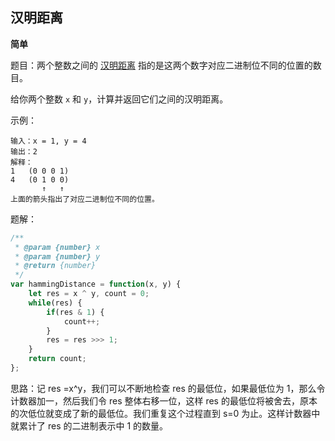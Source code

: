 ## 汉明距离

**简单**

题目：两个整数之间的 [汉明距离](https://baike.baidu.com/item/汉明距离) 指的是这两个数字对应二进制位不同的位置的数目。

给你两个整数 `x` 和 `y`，计算并返回它们之间的汉明距离。

示例：

```
输入：x = 1, y = 4
输出：2
解释：
1   (0 0 0 1)
4   (0 1 0 0)
       ↑   ↑
上面的箭头指出了对应二进制位不同的位置。
```

题解：

```javascript
/**
 * @param {number} x
 * @param {number} y
 * @return {number}
 */
var hammingDistance = function(x, y) {
    let res = x ^ y, count = 0;
    while(res) {
        if(res & 1) {
            count++;
        }
        res = res >>> 1;
    }
    return count;
};
```

思路：记 res =x^y，我们可以不断地检查 res 的最低位，如果最低位为 1，那么令计数器加一，然后我们令 res 整体右移一位，这样 res 的最低位将被舍去，原本的次低位就变成了新的最低位。我们重复这个过程直到 s=0 为止。这样计数器中就累计了 res 的二进制表示中 1 的数量。
